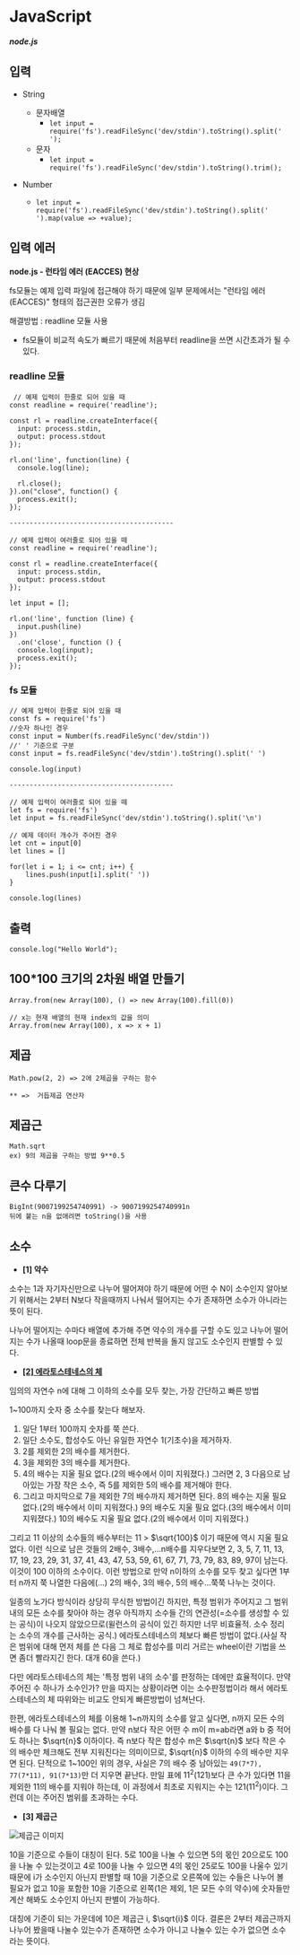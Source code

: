# JavaScript

***node.js***

## 입력
* String
  * 문자배열
    * `let input = require('fs').readFileSync('dev/stdin').toString().split(' ');`
  * 문자
    * `let input = require('fs').readFileSync('dev/stdin').toString().trim();`

* Number
  * ``let input = require('fs').readFileSync('dev/stdin').toString().split(' ').map(value => +value);``

## 입력 에러
**node.js - 런타임 에러 (EACCES) 현상**

fs모듈는 예제 입력 파일에 접근해야 하기 때문에 일부 문제에서는 "런타임 에러 (EACCES)" 형태의 접근권한 오류가 생김

해결방법 : readline 모듈 사용

* fs모듈이 비교적 속도가 빠르기 때문에 처음부터 readline을 쓰면 시간초과가 될 수 있다.

### readline 모듈
```
 // 예제 입력이 한줄로 되어 있을 때
const readline = require('readline');

const rl = readline.createInterface({
  input: process.stdin,
  output: process.stdout
});

rl.on('line', function(line) {
  console.log(line);

  rl.close();
}).on("close", function() {
  process.exit();
});

-----------------------------------------

// 예제 입력이 여러줄로 되어 있을 떼
const readline = require('readline');

const rl = readline.createInterface({
  input: process.stdin,
  output: process.stdout
});

let input = [];

rl.on('line', function (line) {
  input.push(line)
})
  .on('close', function () {
  console.log(input);
  process.exit();
});
```

### fs 모듈
```
// 예제 입력이 한줄로 되어 있을 때
const fs = require('fs')
//숫자 하나인 경우
const input = Number(fs.readFileSync('dev/stdin'))
//' ' 기준으로 구분
const input = fs.readFileSync('dev/stdin').toString().split(' ')

console.log(input)

-----------------------------------------

// 예제 입력이 여러줄로 되어 있을 떼
let fs = require('fs')
let input = fs.readFileSync('dev/stdin').toString().split('\n')

// 예제 데이터 개수가 주어진 경우
let cnt = input[0]
let lines = []

for(let i = 1; i <= cnt; i++) {
	lines.push(input[i].split(' '))
}

console.log(lines)
```


## 출력
```
console.log("Hello World");
```

## 100*100 크기의 2차원 배열 만들기
```
Array.from(new Array(100), () => new Array(100).fill(0))

// x는 현재 배열의 현재 index의 값을 의미
Array.from(new Array(100), x => x + 1)
```

## 제곱
```
Math.pow(2, 2) => 2에 2제곱을 구하는 함수

** =>  거듭제곱 연산자
```

## 제곱근
```
Math.sqrt
ex) 9의 제곱을 구하는 방법 9**0.5
```

## 큰수 다루기
```
BigInt(9007199254740991) -> 9007199254740991n
뒤에 붙는 n을 없애려면 toString()을 사용
```

## 소수

- **[1] 약수**

소수는 1과 자기자신만으로 나누어 떨어져야 하기 때문에 어떤 수 N이 소수인지 알아보기 위해서는 2부터 N보다 작을때까지 나눠서 떨어지는 수가 존재하면 소수가 아니라는 뜻이 된다. 

나누어 떨어지는 수마다 배열에 추가해 주면 약수의 개수를 구할 수도 있고 나누어 떨어지는 수가 나올때 loop문을 종료하면 전체 반복을 돌지 않고도 소수인지 판별할 수 있다.

- **[[2] 에라토스테네스의 체](https://namu.wiki/w/%EC%97%90%EB%9D%BC%ED%86%A0%EC%8A%A4%ED%85%8C%EB%84%A4%EC%8A%A4%EC%9D%98%20%EC%B2%B4)**

임의의 자연수 n에 대해 그 이하의 소수를 모두 찾는, 가장 간단하고 빠른 방법

1~100까지 숫자 중 소수를 찾는다 해보자.

1. 일단 1부터 100까지 숫자를 쭉 쓴다.
2. 일단 소수도, 합성수도 아닌 유일한 자연수 1(기초수)을 제거하자.
3. 2를 제외한 2의 배수를 제거한다.
4. 3을 제외한 3의 배수를 제거한다.
5. 4의 배수는 지울 필요 없다.(2의 배수에서 이미 지워졌다.) 그러면 2, 3 다음으로 남아있는 가장 작은 소수, 즉 5를 제외한 5의 배수를 제거해야 한다.
6. 그리고 마지막으로 7을 제외한 7의 배수까지 제거하면 된다. 8의 배수는 지울 필요 없다.(2의 배수에서 이미 지워졌다.) 9의 배수도 지울 필요 없다.(3의 배수에서 이미 지워졌다.) 10의 배수도 지울 필요 없다.(2의 배수에서 이미 지워졌다.)

그리고 11 이상의 소수들의 배수부터는 11 >  $\sqrt{100}$ 이기 때문에 역시 지울 필요 없다. 이런 식으로 남은 것들의 2배수, 3배수,...n배수를 지우다보면 2, 3, 5, 7, 11, 13, 17, 19, 23, 29, 31, 37, 41, 43, 47, 53, 59, 61, 67, 71, 73, 79, 83, 89, 97이 남는다. 이것이 100 이하의 소수이다. 이런 방법으로 만약 n이하의 소수를 모두 찾고 싶다면 1부터 n까지 쭉 나열한 다음에(...) 2의 배수, 3의 배수, 5의 배수...쭉쭉 나누는 것이다.

일종의 노가다 방식이라 상당히 무식한 방법이긴 하지만, 특정 범위가 주어지고 그 범위 내의 모든 소수를 찾아야 하는 경우 아직까지 소수들 간의 연관성(=소수를 생성할 수 있는 공식)이 나오지 않았으므로(윌런스의 공식이 있긴 하지만 너무 비효율적. 소수 정리는 소수의 개수를 근사하는 공식.) 에라토스테네스의 체보다 빠른 방법이 없다.(사실 작은 범위에 대해 먼저 체를 쓴 다음 그 체로 합성수를 미리 거르는 wheel이란 기법을 쓰면 좀더 빨라지긴 한다. 대개 60을 쓴다.)

다만 에라토스테네스의 체는 '특정 범위 내의 소수'를 판정하는 데에만 효율적이다. 만약 주어진 수 하나가 소수인가? 만을 따지는 상황이라면 이는 소수판정법이라 해서 에라토스테네스의 체 따위와는 비교도 안되게 빠른방법이 넘쳐난다.

한편, 에라토스테네스의 체를 이용해 1\~n까지의 소수를 알고 싶다면, n까지 모든 수의 배수를 다 나눠 볼 필요는 없다. 만약 n보다 작은 어떤 수 m이 m=ab라면 a와 b 중 적어도 하나는 $\sqrt{n}$ 이하이다. 즉 n보다 작은 합성수 m은 
$\sqrt{n}$ 보다 작은 수의 배수만 체크해도 전부 지워진다는 의미이므로, $\sqrt{n}$  이하의 수의 배수만 지우면 된다. 단적으로 1~100인 위의 경우, 사실은 7의 배수 중 남아있는 `49(7*7), 77(7*11), 91(7*13)`만 더 지우면 끝난다. 만일 표에 11<sup>2</sup>(121)보다 큰 수가 있다면 11을 제외한 11의 배수를 지워야 하는데, 이 과정에서 최초로 지워지는 수는 121(11<sup>2</sup>)이다. 그런데 이는 주어진 범위를 초과하는 수다.


- **[3] 제곱근**
 
![제곱근 이미지](https://raw.githubusercontent.com/euijunh/algorithm-part2/main/boj/js/img/prime-number1.png)

10을 기준으로 수들이 대칭이 된다. 5로 100을 나눌 수 있으면 5의 몫인 20으로도 100을 나눌 수 있는것이고 4로 100을 나눌 수 있으면 4의 몫인 25로도 100을 나울수 있기 때문에 i가 소수인지 아닌지 판별할 때 10을 기준으로 오른쪽에 있는 수들은 나누어 볼 필요가 없고 10을 포함한 10을 기준으로 왼쪽(1은 제외, 1은 모든 수의 약수)에 숫자들만 계산 해봐도 소수인지 아닌지 판별이 가능하다.

대칭에 기준이 되는 가운데에 10은 제곱근 i, $\sqrt{i}$ 이다. 결론은 2부터 제곱근까지 나누어 봤을때 나눌수 있는수가 존재하면 소수가 아니고 나눌수 있는 수가 없으면 소수라는 뜻이다.
